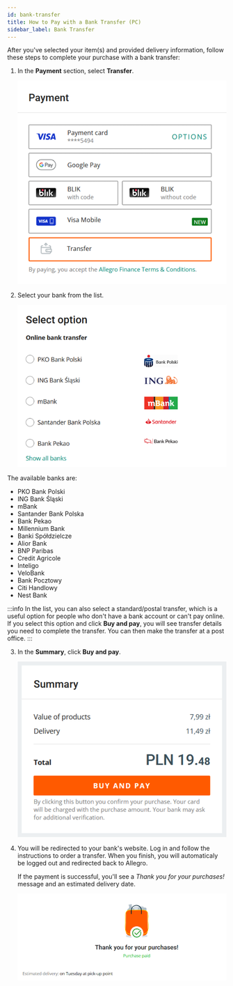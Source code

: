 ```yaml
---
id: bank-transfer
title: How to Pay with a Bank Transfer (PC)
sidebar_label: Bank Transfer
---
```


After you've selected your item(s) and provided delivery information, follow these steps to complete your purchase with a bank transfer:

1. In the **Payment** section, select **Transfer**.

    ![Transfer payment option](<Transfer payment option.png>)

2. Select your bank from the list. 

    ![Bank selection window](<Bank selection window.png>)

The available banks are:
- PKO Bank Polski
- ING Bank Śląski
- mBank
- Santander Bank Polska
- Bank Pekao
- Millennium Bank
- Banki Spółdzielcze
- Alior Bank
- BNP Paribas
- Credit Agricole
- Inteligo
- VeloBank
- Bank Pocztowy
- Citi Handlowy
- Nest Bank

:::info
In the list, you can also select a standard/postal transfer, which is a useful option for people who don't have a bank account or can't pay online. If you select this option and click **Buy and pay**, you will see transfer details you need to complete the transfer. You can then make the transfer at a post office.
:::

3. In the **Summary**, click **Buy and pay**. 

    ![Summary: Buy and pay](<Summary - Buy and pay.png>)

4. You will be redirected to your bank's website. Log in and follow the instructions to order a transfer. When you finish, you will automaticaly be logged out and redirected back to Allegro.

    If the payment is successful, you'll see a *Thank you for your purchases!* message and an estimated delivery date.

    ![Thank you for your purchases message](<Thank you for your purchases message.png>)